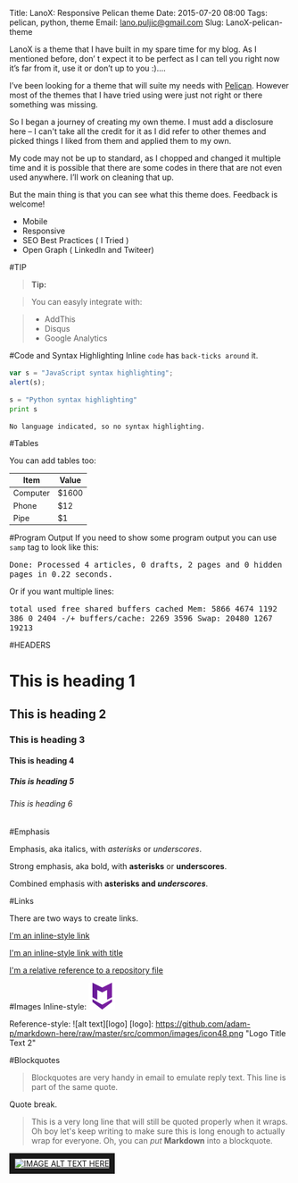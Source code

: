 Title: LanoX: Responsive Pelican theme
Date: 2015-07-20 08:00
Tags: pelican, python, theme
Email: lano.puljic@gmail.com
Slug: LanoX-pelican-theme

LanoX is a theme that I have built in my spare time for my blog. As I mentioned before, don’ t expect it to be perfect as I can tell you right now it’s far from it, use it or don’t up to you :)....
 
I’ve been looking for a theme that will suite my needs with [Pelican](http://getpelican.com). However most of the themes that I have tried using were just not right or there something was missing.
 
So I began a journey of creating my own theme. I must add a disclosure here – I can't take all the credit for it as I did refer to other themes and picked things I liked from them and applied them to my own.
 
My code may not be up to standard, as I chopped and changed it multiple time and it is possible that there are some codes in there that are not even used anywhere. I’ll work on cleaning that up.  
 
But the main thing is that you can see what this theme does. Feedback is welcome!


- Mobile
- Responsive
- SEO Best Practices ( I Tried )
- Open Graph ( LinkedIn and Twiteer)

#TIP

> **Tip:**

> You can easyly integrate with:

> - AddThis
> - Disqus
> - Google Analytics

#Code and Syntax Highlighting
Inline `code` has `back-ticks around` it.

```javascript
var s = "JavaScript syntax highlighting";
alert(s);
```
 
```python
s = "Python syntax highlighting"
print s
```
 
```
No language indicated, so no syntax highlighting. 
```

#Tables


You can add tables too:

Item     | Value
-------- | ---
Computer | $1600
Phone    | $12
Pipe     | $1


#Program Output
If you need to show some program output you can use `samp` tag to look like this:

<samp>Done: Processed 4 articles, 0 drafts, 2 pages and 0 hidden pages in 0.22 seconds.</samp>

Or if you want multiple lines:

<samp>
             total       used       free     shared    buffers     cached
Mem:          5866       4674       1192        386          0       2404
-/+ buffers/cache:       2269       3596
Swap:        20480       1267      19213
</samp>

#HEADERS

# This is heading 1
## This is heading 2
### This is heading 3
#### This is heading 4
##### This is heading 5
###### This is heading 6

#Emphasis

Emphasis, aka italics, with *asterisks* or _underscores_.

Strong emphasis, aka bold, with **asterisks** or __underscores__.

Combined emphasis with **asterisks and _underscores_**.

#Links

There are two ways to create links.

[I'm an inline-style link](https://www.google.com)

[I'm an inline-style link with title](https://www.google.com "Google's Homepage")

[I'm a relative reference to a repository file](../blob/master/LICENSE)

#Images
Inline-style: 
![alt text](https://github.com/adam-p/markdown-here/raw/master/src/common/images/icon48.png "Logo Title Text 1")

Reference-style: 
![alt text][logo]
[logo]: https://github.com/adam-p/markdown-here/raw/master/src/common/images/icon48.png "Logo Title Text 2"

#Blockquotes
> Blockquotes are very handy in email to emulate reply text.
> This line is part of the same quote.

Quote break.

> This is a very long line that will still be quoted properly when it wraps. Oh boy let's keep writing to make sure this is long enough to actually wrap for everyone. Oh, you can *put* **Markdown** into a blockquote. 


<a href="http://www.youtube.com/watch?feature=player_embedded&v=m9We2XsVZfc" target="_blank"><img src="http://img.youtube.com/vi/m9We2XsVZfc/0.jpg" alt="IMAGE ALT TEXT HERE" width="240" height="180" border="10" /></a>